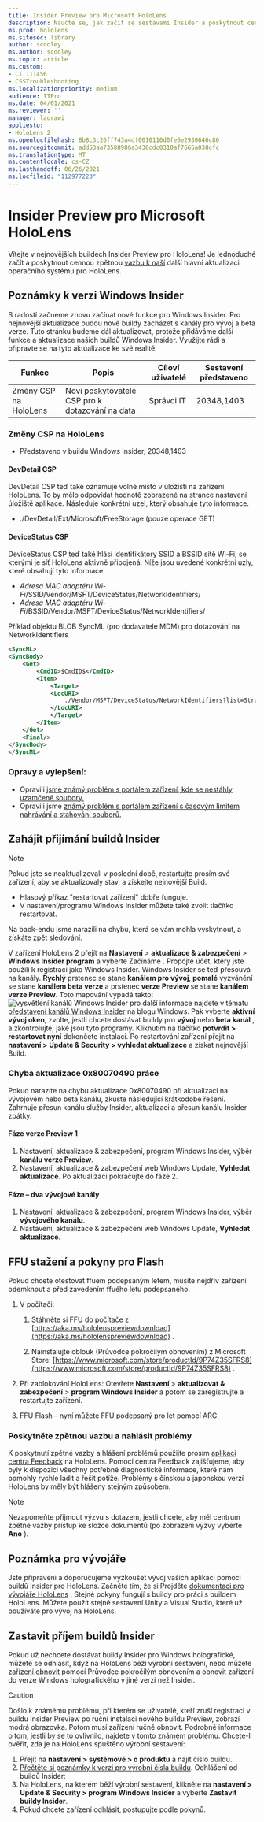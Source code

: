 ```yaml
---
title: Insider Preview pro Microsoft HoloLens
description: Naučte se, jak začít se sestavami Insider a poskytnout cennou zpětnou vazbu k naší další hlavní aktualizaci operačního systému pro HoloLens.
ms.prod: hololens
ms.sitesec: library
author: scooley
ms.author: scooley
ms.topic: article
ms.custom:
- CI 111456
- CSSTroubleshooting
ms.localizationpriority: medium
audience: ITPro
ms.date: 04/01/2021
ms.reviewer: ''
manager: laurawi
appliesto:
- HoloLens 2
ms.openlocfilehash: 8b8c3c26ff743a4df0010110d0fe6e2930646c86
ms.sourcegitcommit: add53aa73588986a3430cdc0310af7665a038cfc
ms.translationtype: MT
ms.contentlocale: cs-CZ
ms.lasthandoff: 06/26/2021
ms.locfileid: "112977223"
---
```

# <a name="insider-preview-for-microsoft-hololens"></a>Insider Preview pro Microsoft HoloLens

Vítejte v nejnovějších buildech Insider Preview pro HoloLens! Je jednoduché začít a poskytnout cennou zpětnou [vazbu k naší](hololens-insider.md#start-receiving-insider-builds) další hlavní aktualizaci operačního systému pro HoloLens.

## <a name="windows-insider-release-notes"></a>Poznámky k verzi Windows Insider

S radostí začneme znovu začínat nové funkce pro Windows Insider. Pro nejnovější aktualizace budou nové buildy zacházet s kanály pro vývoj a beta verze. Tuto stránku budeme dál aktualizovat, protože přidáváme další funkce a aktualizace našich buildů Windows Insider. Využijte rádi a připravte se na tyto aktualizace ke své realitě.

| Funkce                 | Popis                | Cíloví uživatelé | Sestavení představeno |
|-------------------------|----------------------------|--------------|------------------|
| Změny CSP na HoloLens | Noví poskytovatelé CSP pro k dotazování na data | Správci IT    | 20348,1403                 |

### <a name="csp-changes-on-hololens"></a>Změny CSP na HoloLens

- Představeno v buildu Windows Insider, 20348,1403

#### <a name="devdetail-csp"></a>DevDetail CSP

DevDetail CSP teď také oznamuje volné místo v úložišti na zařízení HoloLens. To by mělo odpovídat hodnotě zobrazené na stránce nastavení úložiště aplikace. Následuje konkrétní uzel, který obsahuje tyto informace.

- ./DevDetail/Ext/Microsoft/FreeStorage (pouze operace GET)

#### <a name="devicestatus-csp"></a>DeviceStatus CSP

DeviceStatus CSP teď také hlásí identifikátory SSID a BSSID sítě Wi-Fi, se kterými je síť HoloLens aktivně připojená. Níže jsou uvedené konkrétní uzly, které obsahují tyto informace.

- *Adresa MAC adaptéru Wi-Fi*/SSID/Vendor/MSFT/DeviceStatus/NetworkIdentifiers/
- *Adresa MAC adaptéru Wi-Fi*/BSSID/Vendor/MSFT/DeviceStatus/NetworkIdentifiers/

Příklad objektu BLOB SyncML (pro dodavatele MDM) pro dotazování na NetworkIdentifiers

```xml
<SyncML>
<SyncBody>
    <Get>
        <CmdID>$CmdID$</CmdID>
        <Item>
            <Target>
            <LocURI>
                ./Vendor/MSFT/DeviceStatus/NetworkIdentifiers?list=StructData
            </LocURI>
            </Target>
        </Item>
    </Get>
    <Final/>
</SyncBody>
</SyncML>
```

### <a name="fixes-and-improvements"></a>Opravy a vylepšení:

- Opravili [jsme známý problém s portálem zařízení, kde se nestáhly uzamčené soubory.](hololens-troubleshooting.md#downloading-locked-files-doesnt-error)
- Opravili jsme [známý problém s portálem zařízení s časovým limitem nahrávání a stahování souborů.](hololens-troubleshooting.md#device-portal-file-uploaddownload-times-out)

## <a name="start-receiving-insider-builds"></a>Zahájit přijímání buildů Insider
> [!NOTE]
> Pokud jste se neaktualizovali v poslední době, restartujte prosím své zařízení, aby se aktualizovaly stav, a získejte nejnovější Build.
> - Hlasový příkaz "restartovat zařízení" dobře funguje. 
> - V nastavení/programu Windows Insider můžete také zvolit tlačítko restartovat.
>
> Na back-endu jsme narazili na chybu, která se vám mohla vyskytnout, a získáte zpět sledování.

V zařízení HoloLens 2 přejít na **Nastavení**  >  **aktualizace & zabezpečení**  >  **Windows Insider program** a vyberte Začínáme . Propojte účet, který jste použili k registraci jako Windows Insider.
Windows Insider se teď přesouvá na kanály. **Rychlý** prstenec se stane **kanálem pro vývoj**, **pomalé** vyzvánění se stane **kanálem beta verze** a prstenec **verze Preview** se stane **kanálem verze Preview**. Toto mapování vypadá takto: ![ vysvětlení kanálů Windows Insider ](images/WindowsInsiderChannels.png) pro další informace najdete v tématu [představení kanálů Windows Insider](https://blogs.windows.com/windowsexperience/2020/06/15/introducing-windows-insider-channels) na blogu Windows.
Pak vyberte **aktivní vývoj oken**, zvolte, jestli chcete dostávat buildy pro **vývoj** nebo **beta kanál** , a zkontrolujte, jaké jsou tyto programy.
Kliknutím na tlačítko **potvrdit > restartovat nyní** dokončete instalaci. Po restartování zařízení přejít na **nastavení > Update & Security > vyhledat aktualizace** a získat nejnovější Build.
### <a name="update-error-0x80070490-work-around"></a>Chyba aktualizace 0x80070490 práce
Pokud narazíte na chybu aktualizace 0x80070490 při aktualizaci na vývojovém nebo beta kanálu, zkuste následující krátkodobé řešení. Zahrnuje přesun kanálu služby Insider, aktualizaci a přesun kanálu Insider zpátky.
#### <a name="stage-one---release-preview"></a>Fáze verze Preview 1
1.  Nastavení, aktualizace & zabezpečení, program Windows Insider, výběr **kanálu verze Preview**.
2.  Nastavení, aktualizace & zabezpečení web Windows Update, **Vyhledat aktualizace**. Po aktualizaci pokračujte do fáze 2.
#### <a name="stage-two---dev-channel"></a>Fáze – dva vývojové kanály
1. Nastavení, aktualizace & zabezpečení, program Windows Insider, výběr **vývojového kanálu**.
2. Nastavení, aktualizace & zabezpečení web Windows Update, **Vyhledat aktualizace**.
## <a name="ffu-download-and-flash-directions"></a>FFU stažení a pokyny pro Flash
Pokud chcete otestovat ffuem podepsaným letem, musíte nejdřív zařízení odemknout a před zavedením ffuého letu podepsaného.
1. V počítači:
    1. Stáhněte si FFU do počítače z [https://aka.ms/hololenspreviewdownload](https://aka.ms/hololenspreviewdownload) .
    
    1. Nainstalujte oblouk (Průvodce pokročilým obnovením) z Microsoft Store: [https://www.microsoft.com/store/productId/9P74Z35SFRS8](https://www.microsoft.com/store/productId/9P74Z35SFRS8) .
    
1. Při zablokování HoloLens: Otevřete **Nastavení**  >  **aktualizovat & zabezpečení**  >  **program Windows Insider** a potom se zaregistrujte a restartujte zařízení.
1. FFU Flash – nyní můžete FFU podepsaný pro let pomocí ARC.
### <a name="provide-feedback-and-report-issues"></a>Poskytněte zpětnou vazbu a nahlásit problémy
K poskytnutí zpětné vazby a hlášení problémů použijte prosím [aplikaci centra Feedback](hololens-feedback.md) na HoloLens. Pomocí centra Feedback zajišťujeme, aby byly k dispozici všechny potřebné diagnostické informace, které nám pomohly rychle ladit a řešit potíže.  Problémy s čínskou a japonskou verzí HoloLens by měly být hlášeny stejným způsobem.
> [!NOTE]
> Nezapomeňte přijmout výzvu s dotazem, jestli chcete, aby měl centrum zpětné vazby přístup ke složce dokumentů (po zobrazení výzvy vyberte **Ano** ).
## <a name="note-for-developers"></a>Poznámka pro vývojáře
Jste připraveni a doporučujeme vyzkoušet vývoj vašich aplikací pomocí buildů Insider pro HoloLens.  Začněte tím, že si Projděte [dokumentaci pro vývojáře HoloLens](https://developer.microsoft.com/windows/mixed-reality/development) . Stejné pokyny fungují s buildy pro práci s buildem HoloLens.  Můžete použít stejné sestavení Unity a Visual Studio, které už používáte pro vývoj na HoloLens.
## <a name="stop-receiving-insider-builds"></a>Zastavit příjem buildů Insider
Pokud už nechcete dostávat buildy Insider pro Windows holografické, můžete se odhlásit, když na HoloLens běží výrobní sestavení, nebo můžete [zařízení obnovit](hololens-recovery.md) pomocí Průvodce pokročilým obnovením a obnovit zařízení do verze Windows holografického v jiné verzi než Insider.
> [!CAUTION]
> Došlo k známému problému, při kterém se uživatelé, kteří zruší registraci v buildu Insider Preview po ruční instalaci nového buildu Preview, zobrazí modrá obrazovka. Potom musí zařízení ručně obnovit. Podrobné informace o tom, jestli by se to ovlivnilo, najdete v tomto [známém problému](hololens-troubleshooting.md#blue-screen-after-unenrolling-from-insider-preview-on-a-device-flashed-with-an-insider-build).
Chcete-li ověřit, zda je na HoloLens spuštěno výrobní sestavení:
1. Přejít na **nastavení > systémové > o produktu** a najít číslo buildu.
1. [Přečtěte si poznámky k verzi pro výrobní čísla buildu](hololens-release-notes.md).
Odhlášení od buildů Insider:
1. Na HoloLens, na kterém běží výrobní sestavení, klikněte na **nastavení > Update & Security > program Windows Insider** a vyberte **Zastavit buildy Insider**.
1. Pokud chcete zařízení odhlásit, postupujte podle pokynů.
